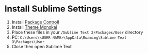 # Install Sublime Settings
1. Install [Package Controll](https://packagecontrol.io/installation)
1. Install [Theme Monokai](https://packagecontrol.io/packages/Theme%20-%20Monokai)
1. Place these files in your `/Sublime Text 3/Packages/User` directory
  2. PC: `C:\Users\<USER NAME>\AppData\Roaming\Sublime Text 3\Packages\User`
1. Close then open Sublime Text
